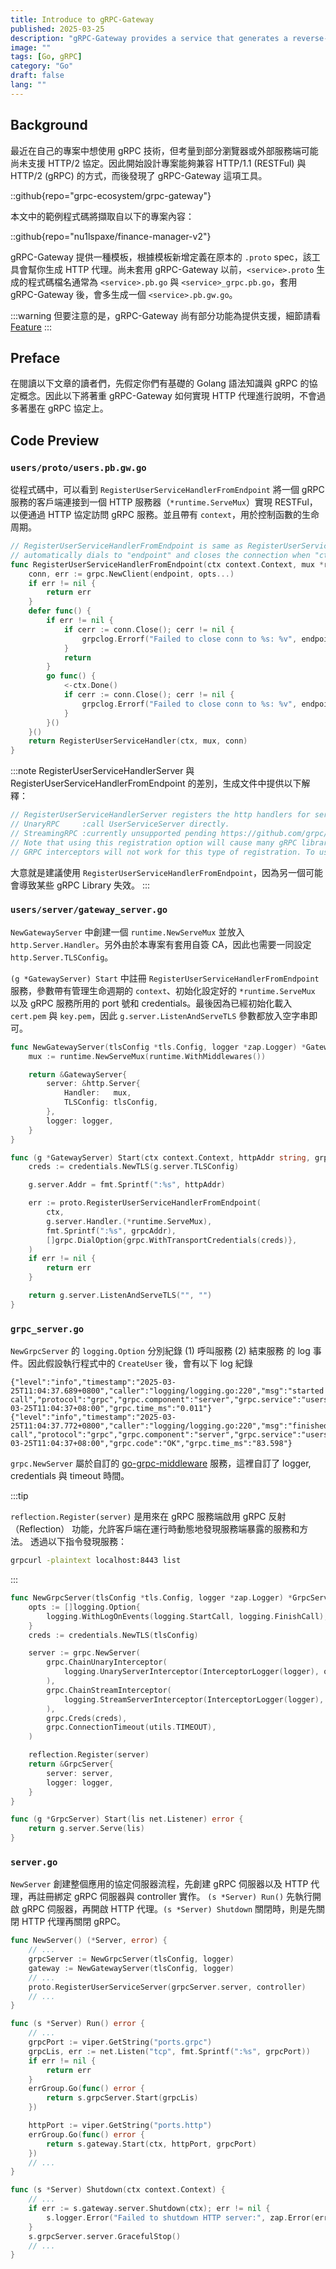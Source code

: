 ```yaml
---
title: Introduce to gRPC-Gateway
published: 2025-03-25
description: "gRPC-Gateway provides a service that generates a reverse-proxy server which translates a RESTful HTTP API into gRPC with simple configuration."
image: ""
tags: [Go, gRPC]
category: "Go"
draft: false
lang: ""
---
```


## Background

最近在自己的專案中想使用 gRPC 技術，但考量到部分瀏覽器或外部服務端可能尚未支援 HTTP/2 協定。因此開始設計專案能夠兼容 HTTP/1.1 (RESTFul) 與 HTTP/2 (gRPC) 的方式，而後發現了 gRPC-Gateway 這項工具。

::github{repo="grpc-ecosystem/grpc-gateway"}

本文中的範例程式碼將擷取自以下的專案內容：

::github{repo="nu1lspaxe/finance-manager-v2"}

gRPC-Gateway 提供一種模板，根據模板新增定義在原本的 `.proto` spec，該工具會幫你生成 HTTP 代理。尚未套用 gRPC-Gateway 以前，`<service>.proto` 生成的程式碼檔名通常為 `<service>.pb.go` 與 `<service>_grpc.pb.go`，套用 gRPC-Gateway 後，會多生成一個 `<service>.pb.gw.go`。

:::warning
但要注意的是，gRPC-Gateway 尚有部分功能為提供支援，細節請看 [Feature](https://github.com/grpc-ecosystem/grpc-gateway?tab=readme-ov-file#features)
:::

## Preface

在閱讀以下文章的讀者們，先假定你們有基礎的 Golang 語法知識與 gRPC 的協定概念。因此以下將著重 gRPC-Gateway 如何實現 HTTP 代理進行說明，不會過多著墨在 gRPC 協定上。

## Code Preview

### `users/proto/users.pb.gw.go`

從程式碼中，可以看到 `RegisterUserServiceHandlerFromEndpoint` 將一個 gRPC 服務的客戶端連接到一個 HTTP 服務器（`*runtime.ServeMux`）實現 RESTFul，以便通過 HTTP 協定訪問 gRPC 服務。並且帶有 `context`，用於控制函數的生命周期。

```go
// RegisterUserServiceHandlerFromEndpoint is same as RegisterUserServiceHandler but
// automatically dials to "endpoint" and closes the connection when "ctx" gets done.
func RegisterUserServiceHandlerFromEndpoint(ctx context.Context, mux *runtime.ServeMux, endpoint string, opts []grpc.DialOption) (err error) {
	conn, err := grpc.NewClient(endpoint, opts...)
	if err != nil {
		return err
	}
	defer func() {
		if err != nil {
			if cerr := conn.Close(); cerr != nil {
				grpclog.Errorf("Failed to close conn to %s: %v", endpoint, cerr)
			}
			return
		}
		go func() {
			<-ctx.Done()
			if cerr := conn.Close(); cerr != nil {
				grpclog.Errorf("Failed to close conn to %s: %v", endpoint, cerr)
			}
		}()
	}()
	return RegisterUserServiceHandler(ctx, mux, conn)
}
```

:::note
RegisterUserServiceHandlerServer 與 RegisterUserServiceHandlerFromEndpoint 的差別，生成文件中提供以下解釋：

```go
// RegisterUserServiceHandlerServer registers the http handlers for service UserService to "mux".
// UnaryRPC     :call UserServiceServer directly.
// StreamingRPC :currently unsupported pending https://github.com/grpc/grpc-go/issues/906.
// Note that using this registration option will cause many gRPC library features to stop working. Consider using RegisterUserServiceHandlerFromEndpoint instead.
// GRPC interceptors will not work for this type of registration. To use interceptors, you must use the "runtime.WithMiddlewares" option in the "runtime.NewServeMux" call.
```

大意就是建議使用 `RegisterUserServiceHandlerFromEndpoint`，因為另一個可能會導致某些 gRPC Library 失效。
:::

### `users/server/gateway_server.go`

`NewGatewayServer` 中創建一個 `runtime.NewServeMux` 並放入 `http.Server.Handler`。另外由於本專案有套用自簽 CA，因此也需要一同設定 `http.Server.TLSConfig`。

`(g *GatewayServer) Start` 中註冊 `RegisterUserServiceHandlerFromEndpoint` 服務，參數帶有管理生命週期的 `context`、初始化設定好的 `*runtime.ServeMux` 以及 gRPC 服務所用的 port 號和 credentials。最後因為已經初始化載入 `cert.pem` 與 `key.pem`，因此 `g.server.ListenAndServeTLS` 參數都放入空字串即可。

```go
func NewGatewayServer(tlsConfig *tls.Config, logger *zap.Logger) *GatewayServer {
	mux := runtime.NewServeMux(runtime.WithMiddlewares())

	return &GatewayServer{
		server: &http.Server{
			Handler:   mux,
			TLSConfig: tlsConfig,
		},
		logger: logger,
	}
}

func (g *GatewayServer) Start(ctx context.Context, httpAddr string, grpcAddr string) error {
	creds := credentials.NewTLS(g.server.TLSConfig)

	g.server.Addr = fmt.Sprintf(":%s", httpAddr)

	err := proto.RegisterUserServiceHandlerFromEndpoint(
		ctx,
		g.server.Handler.(*runtime.ServeMux),
		fmt.Sprintf(":%s", grpcAddr),
		[]grpc.DialOption{grpc.WithTransportCredentials(creds)},
	)
	if err != nil {
		return err
	}

	return g.server.ListenAndServeTLS("", "")
}
```

### `grpc_server.go`

`NewGrpcServer` 的 `logging.Option` 分別紀錄 (1) 呼叫服務 (2) 結束服務 的 log 事件。因此假設執行程式中的 `CreateUser` 後，會有以下 log 紀錄

```text
{"level":"info","timestamp":"2025-03-25T11:04:37.689+0800","caller":"logging/logging.go:220","msg":"started call","protocol":"grpc","grpc.component":"server","grpc.service":"users.UserService","grpc.method":"CreateUser","grpc.method_type":"unary","peer.address":"127.0.0.1:40030","grpc.start_time":"2025-03-25T11:04:37+08:00","grpc.time_ms":"0.011"}
{"level":"info","timestamp":"2025-03-25T11:04:37.772+0800","caller":"logging/logging.go:220","msg":"finished call","protocol":"grpc","grpc.component":"server","grpc.service":"users.UserService","grpc.method":"CreateUser","grpc.method_type":"unary","peer.address":"127.0.0.1:40030","grpc.start_time":"2025-03-25T11:04:37+08:00","grpc.code":"OK","grpc.time_ms":"83.598"}
```

`grpc.NewServer` 屬於自訂的 [go-grpc-middleware](https://github.com/grpc-ecosystem/go-grpc-middleware) 服務，這裡自訂了 logger, credentials 與 timeout 時間。

:::tip

`reflection.Register(server)` 是用來在 gRPC 服務端啟用 gRPC 反射（Reflection） 功能，允許客戶端在運行時動態地發現服務端暴露的服務和方法。
透過以下指令發現服務：

```bash
grpcurl -plaintext localhost:8443 list
```

:::

```go
func NewGrpcServer(tlsConfig *tls.Config, logger *zap.Logger) *GrpcServer {
	opts := []logging.Option{
		logging.WithLogOnEvents(logging.StartCall, logging.FinishCall),
	}
	creds := credentials.NewTLS(tlsConfig)

	server := grpc.NewServer(
		grpc.ChainUnaryInterceptor(
			logging.UnaryServerInterceptor(InterceptorLogger(logger), opts...),
		),
		grpc.ChainStreamInterceptor(
			logging.StreamServerInterceptor(InterceptorLogger(logger), opts...),
		),
		grpc.Creds(creds),
		grpc.ConnectionTimeout(utils.TIMEOUT),
	)

	reflection.Register(server)
	return &GrpcServer{
		server: server,
		logger: logger,
	}
}

func (g *GrpcServer) Start(lis net.Listener) error {
	return g.server.Serve(lis)
}
```

### `server.go`

`NewServer` 創建整個應用的協定伺服器流程，先創建 gRPC 伺服器以及 HTTP 代理，再註冊綁定 gRPC 伺服器與 controller 實作。
`(s *Server) Run()` 先執行開啟 gRPC 伺服器，再開啟 HTTP 代理。`(s *Server) Shutdown` 關閉時，則是先關閉 HTTP 代理再關閉 gRPC。

```go
func NewServer() (*Server, error) {
	// ...
	grpcServer := NewGrpcServer(tlsConfig, logger)
	gateway := NewGatewayServer(tlsConfig, logger)
	// ...
	proto.RegisterUserServiceServer(grpcServer.server, controller)
	// ...
}

func (s *Server) Run() error {
	// ...
	grpcPort := viper.GetString("ports.grpc")
	grpcLis, err := net.Listen("tcp", fmt.Sprintf(":%s", grpcPort))
	if err != nil {
		return err
	}
	errGroup.Go(func() error {
		return s.grpcServer.Start(grpcLis)
	})

	httpPort := viper.GetString("ports.http")
	errGroup.Go(func() error {
		return s.gateway.Start(ctx, httpPort, grpcPort)
	})
	// ...
}

func (s *Server) Shutdown(ctx context.Context) {
	// ...
	if err := s.gateway.server.Shutdown(ctx); err != nil {
		s.logger.Error("Failed to shutdown HTTP server:", zap.Error(err))
	}
	s.grpcServer.server.GracefulStop()
	// ...
}
```
